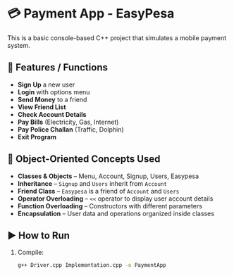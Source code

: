 # 💳 Payment App - EasyPesa

This is a basic console-based C++ project that simulates a mobile payment system.

## 🔧 Features / Functions

- **Sign Up** a new user
- **Login** with options menu
- **Send Money** to a friend
- **View Friend List**
- **Check Account Details**
- **Pay Bills** (Electricity, Gas, Internet)
- **Pay Police Challan** (Traffic, Dolphin)
- **Exit Program**

## 🧱 Object-Oriented Concepts Used

- **Classes & Objects** – Menu, Account, Signup, Users, Easypesa
- **Inheritance** – `Signup` and `Users` inherit from `Account`
- **Friend Class** – `Easypesa` is a friend of `Account` and `Users`
- **Operator Overloading** – `<<` operator to display user account details
- **Function Overloading** – Constructors with different parameters
- **Encapsulation** – User data and operations organized inside classes

## ▶️ How to Run

1. Compile:
   ```bash
   g++ Driver.cpp Implementation.cpp -o PaymentApp
